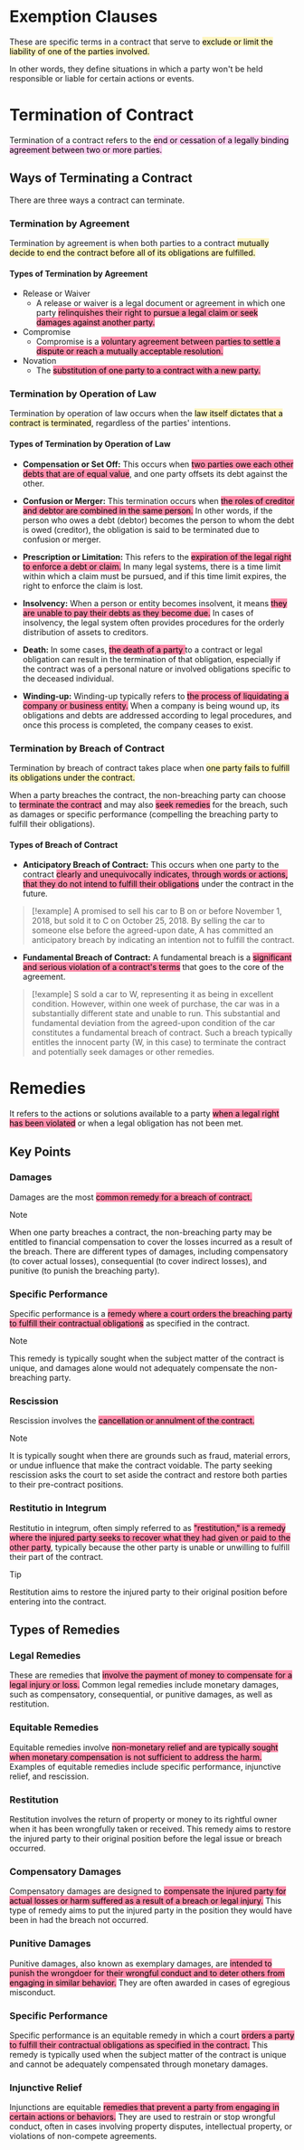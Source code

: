 # Exemption Clauses

These are specific terms in a contract that serve to <mark style="background: #FFF3A3A6;">exclude or limit the liability of one of the parties involved.</mark> 

In other words, they define situations in which a party won't be held responsible or liable for certain actions or events.

# Termination of Contract

Termination of a contract refers to the <mark style="background: #FFB8EBA6;">end or cessation of a legally binding agreement between two or more parties.</mark>

## Ways of Terminating a Contract
There are three ways a contract can terminate. 

### Termination by Agreement
   
Termination by agreement is when both parties to a contract <mark style="background: #FFF3A3A6;">mutually decide to end the contract before all of its obligations are fulfilled.</mark> 

#### Types of Termination by Agreement

- Release or Waiver
	- A release or waiver is a legal document or agreement in which one party <mark style="background: #FF5582A6;">relinquishes their right to pursue a legal claim or seek damages against another party.</mark>
- Compromise
	- Compromise is a <mark style="background: #FF5582A6;">voluntary agreement between parties to settle a dispute or reach a mutually acceptable resolution.</mark>
- Novation
	- The <mark style="background: #FF5582A6;">substitution of one party to a contract with a new party.</mark>

### Termination by Operation of Law

Termination by operation of law occurs when the <mark style="background: #FFF3A3A6;">law itself dictates that a contract is terminated</mark>, regardless of the parties' intentions. 

#### Types of Termination by Operation of Law

- **Compensation or Set Off:** This occurs when <mark style="background: #FF5582A6;">two parties owe each other debts that are of equal value</mark>, and one party offsets its debt against the other. 

- **Confusion or Merger:** This termination occurs when <mark style="background: #FF5582A6;">the roles of creditor and debtor are combined in the same person.</mark> In other words, if the person who owes a debt (debtor) becomes the person to whom the debt is owed (creditor), the obligation is said to be terminated due to confusion or merger.

- **Prescription or Limitation:** This refers to the <mark style="background: #FF5582A6;">expiration of the legal right to enforce a debt or claim.</mark> In many legal systems, there is a time limit within which a claim must be pursued, and if this time limit expires, the right to enforce the claim is lost.

- **Insolvency:** When a person or entity becomes insolvent, it means <mark style="background: #FF5582A6;">they are unable to pay their debts as they become due.</mark> In cases of insolvency, the legal system often provides procedures for the orderly distribution of assets to creditors.

- **Death:** In some cases, <mark style="background: #FF5582A6;">the death of a party </mark>to a contract or legal obligation can result in the termination of that obligation, especially if the contract was of a personal nature or involved obligations specific to the deceased individual.

- **Winding-up:** Winding-up typically refers to <mark style="background: #FF5582A6;">the process of liquidating a company or business entity.</mark> When a company is being wound up, its obligations and debts are addressed according to legal procedures, and once this process is completed, the company ceases to exist.
### Termination by Breach of Contract

Termination by breach of contract takes place when <mark style="background: #FFF3A3A6;">one party fails to fulfill its obligations under the contract.</mark> 

When a party breaches the contract, the non-breaching party can choose to <mark style="background: #FF5582A6;">terminate the contract</mark> and may also <mark style="background: #FF5582A6;">seek remedies</mark> for the breach, such as damages or specific performance (compelling the breaching party to fulfill their obligations).

#### Types of Breach of Contract

- **Anticipatory Breach of Contract:** This occurs when one party to the contract <mark style="background: #FF5582A6;">clearly and unequivocally indicates, through words or actions, that they do not intend to fulfill their obligations</mark> under the contract in the future. 

> [!example]
> A promised to sell his car to B on or before November 1, 2018, but sold it to C on October 25, 2018. By selling the car to someone else before the agreed-upon date, A has committed an anticipatory breach by indicating an intention not to fulfill the contract.

- **Fundamental Breach of Contract:** A fundamental breach is a <mark style="background: #FF5582A6;">significant and serious violation of a contract's terms</mark> that goes to the core of the agreement. 

> [!example]
> S sold a car to W, representing it as being in excellent condition. However, within one week of purchase, the car was in a substantially different state and unable to run. This substantial and fundamental deviation from the agreed-upon condition of the car constitutes a fundamental breach of contract. Such a breach typically entitles the innocent party (W, in this case) to terminate the contract and potentially seek damages or other remedies.


# Remedies

It refers to the actions or solutions available to a party <mark style="background: #FF5582A6;">when a legal right has been violated</mark> or when a legal obligation has not been met.

## Key Points

### Damages

Damages are the most <mark style="background: #FF5582A6;">common remedy for a breach of contract.</mark> 

> [!note] 
> When one party breaches a contract, the non-breaching party may be entitled to financial compensation to cover the losses incurred as a result of the breach. There are different types of damages, including compensatory (to cover actual losses), consequential (to cover indirect losses), and punitive (to punish the breaching party).

### Specific Performance 

Specific performance is a <mark style="background: #FF5582A6;">remedy where a court orders the breaching party to fulfill their contractual obligations</mark> as specified in the contract. 

> [!note]
> This remedy is typically sought when the subject matter of the contract is unique, and damages alone would not adequately compensate the non-breaching party.

### Rescission

Rescission involves the <mark style="background: #FF5582A6;">cancellation or annulment of the contract.</mark> 

> [!note]
> It is typically sought when there are grounds such as fraud, material errors, or undue influence that make the contract voidable. The party seeking rescission asks the court to set aside the contract and restore both parties to their pre-contract positions.
### Restitutio in Integrum

Restitutio in integrum, often simply referred to as <mark style="background: #FF5582A6;">"restitution," is a remedy where the injured party seeks to recover what they had given or paid to the other party</mark>, typically because the other party is unable or unwilling to fulfill their part of the contract. 

> [!tip]
> Restitution aims to restore the injured party to their original position before entering into the contract.

## Types of Remedies

### Legal Remedies 

These are remedies that <mark style="background: #FF5582A6;">involve the payment of money to compensate for a legal injury or loss.</mark> Common legal remedies include monetary damages, such as compensatory, consequential, or punitive damages, as well as restitution.

### Equitable Remedies

Equitable remedies involve <mark style="background: #FF5582A6;">non-monetary relief and are typically sought when monetary compensation is not sufficient to address the harm.</mark> Examples of equitable remedies include specific performance, injunctive relief, and rescission.

### Restitution

Restitution involves the return of property or money to its rightful owner when it has been wrongfully taken or received. This remedy aims to restore the injured party to their original position before the legal issue or breach occurred.
 
### Compensatory Damages

Compensatory damages are designed to <mark style="background: #FF5582A6;">compensate the injured party for actual losses or harm suffered as a result of a breach or legal injury.</mark> This type of remedy aims to put the injured party in the position they would have been in had the breach not occurred.

### Punitive Damages

Punitive damages, also known as exemplary damages, are <mark style="background: #FF5582A6;">intended to punish the wrongdoer for their wrongful conduct and to deter others from engaging in similar behavior.</mark> They are often awarded in cases of egregious misconduct.

### Specific Performance

Specific performance is an equitable remedy in which a court <mark style="background: #FF5582A6;">orders a party to fulfill their contractual obligations as specified in the contract.</mark> This remedy is typically used when the subject matter of the contract is unique and cannot be adequately compensated through monetary damages.

### Injunctive Relief

Injunctions are equitable <mark style="background: #FF5582A6;">remedies that prevent a party from engaging in certain actions or behaviors.</mark> They are used to restrain or stop wrongful conduct, often in cases involving property disputes, intellectual property, or violations of non-compete agreements.

